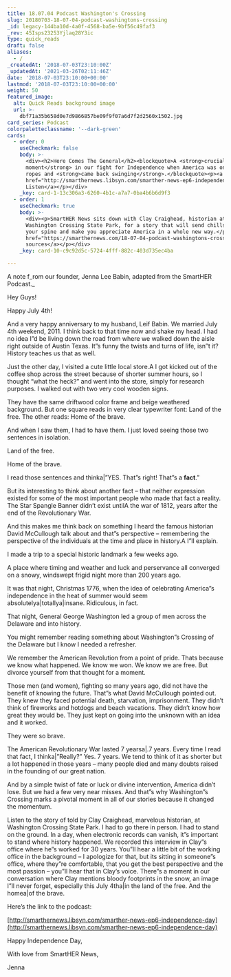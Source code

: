 ```yaml
---
title: 18.07.04 Podcast Washington's Crossing
slug: 20180703-18-07-04-podcast-washingtons-crossing
_id: legacy-144ba10d-4a0f-4568-ba5e-9bf56c49faf3
_rev: 45Isps23253Yjlaq28Y3ic
type: quick_reads
draft: false
aliases:
  - /
_createdAt: '2018-07-03T23:10:00Z'
_updatedAt: '2021-03-26T02:11:46Z'
date: '2018-07-03T23:10:00+00:00'
lastmod: '2018-07-03T23:10:00+00:00'
weight: 50
featured_image:
  alt: Quick Reads background image
  url: >-
    dbf71a35b658d0e7d9866857be09f9f07a6d7f2d2560x1502.jpg
card_series: Podcast
colorpaletteclassname: '--dark-green'
cards:
  - order: 0
    useCheckmark: false
    body: >-
      <div><h2>Here Comes The General</h2><blockquote>A <strong>crucial
      moment</strong> in our fight for Independence when America was on the
      ropes and <strong>came back swinging</strong>.</blockquote><p><a
      href="http://smarthernews.libsyn.com/smarther-news-ep6-independence-day">Click:
      Listen</a></p></div>
    _key: card-1-13c306a3-6260-4b1c-a7a7-0ba4b6b6d9f3
  - order: 1
    useCheckmark: true
    body: >-
      <div><p>SmartHER News sits down with Clay Craighead, historian at the
      Washington Crossing State Park, for a story that will send chills down
      your spine and make you appreciate America in a whole new way.</p><p><a
      href="https://smarthernews.com/18-07-04-podcast-washingtons-crossing/">view
      sources</a></p></div>
    _key: card-10-c9c92d5c-5724-4fff-882c-403d735ec4ba

---
```

A note f_rom our founder, Jenna Lee Babin, adapted from the SmartHER Podcast._

Hey Guys!

Happy July 4th!

And a very happy anniversary to my husband, Leif Babin. We married July 4th weekend, 2011. I think back to that time now and shake my head. I had no idea I”d be living down the road from where we walked down the aisle right outside of Austin Texas. It”s funny the twists and turns of life, isn”t it? History teaches us that as well.

Just the other day, I visited a cute little local store.A I got kicked out of the coffee shop across the street because of shorter summer hours, so I thought “what the heck?” and went into the store, simply for research purposes. I walked out with two very cool wooden signs.

They have the same driftwood color frame and beige weathered background. But one square reads in very clear typewriter font: Land of the free. The other reads: Home of the brave.

And when I saw them, I had to have them. I just loved seeing those two sentences in isolation.

Land of the free.

Home of the brave.

I read those sentences and thinka|”YES. That”s right! That”s a **fact**.”

But its interesting to think about another fact – that neither expression existed for some of the most important people who made that fact a reality. The Star Spangle Banner didn’t exist untilA the war of 1812, years after the end of the Revolutionary War.

And this makes me think back on something I heard the famous historian David McCullough talk about and that”s perspective – remembering the perspective of the individuals at the time and place in history.A I”ll explain.

I made a trip to a special historic landmark a few weeks ago.

A place where timing and weather and luck and perservance all converged on a snowy, windswept frigid night more than 200 years ago.

It was that night, Christmas 1776, when the idea of celebrating America”s independence in the heat of summer would seem absolutelya|totallya|insane. Ridiculous, in fact.

That night, General George Washington led a group of men across the Delaware and into history.

You might remember reading something about Washington”s Crossing of the Delaware but I know I needed a refresher.

We remember the American Revolution from a point of pride. Thats because we know what happened. We know we won. We know we are free. But divorce yourself from that thought for a moment.

Those men (and women), fighting so many years ago, did not have the benefit of knowing the future. That”s what David McCullough pointed out. They knew they faced potential death, starvation, imprisonment. They didn’t think of fireworks and hotdogs and beach vacations. They didn’t know how great they would be. They just kept on going into the unknown with an idea and it worked.

They were so brave.

The American Revolutionary War lasted 7 yearsa|.7 years. Every time I read that fact, I thinka|”Really?” Yes. 7 years. We tend to think of it as shorter but a lot happened in those years – many people died and many doubts raised in the founding of our great nation.

And by a simple twist of fate or luck or divine intervention, America didn’t lose. But we had a few very near misses. And that”s why Washington”s Crossing marks a pivotal moment in all of our stories because it changed the momentum.

Listen to the story of told by Clay Craighead, marvelous historian, at Washington Crossing State Park. I had to go there in person. I had to stand on the ground. In a day, when electronic records can vanish, it”s important to stand where history happened. We recorded this interview in Clay”s office where he”s worked for 30 years. You”ll hear a little bit of the working office in the background – I apologize for that, but its sitting in someone”s office, where they”re comfortable, that you get the best perspective and the most passion – you”ll hear that in Clay’s voice. There”s a moment in our conversation where Clay mentions bloody footprints in the snow, an image I”ll never forget, especially this July 4tha|in the land of the free. And the homea|of the brave.

Here’s the link to the podcast:

[http://smarthernews.libsyn.com/smarther-news-ep6-independence-day](http://smarthernews.libsyn.com/smarther-news-ep6-independence-day)

Happy Independence Day,

With love from SmartHER News,

Jenna